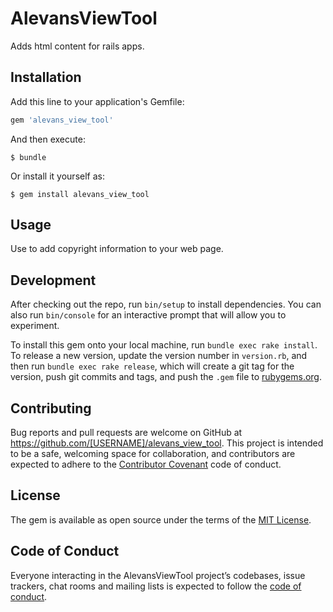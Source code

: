 # AlevansViewTool

Adds html content for rails apps.

## Installation

Add this line to your application's Gemfile:

```ruby
gem 'alevans_view_tool'
```

And then execute:

    $ bundle

Or install it yourself as:

    $ gem install alevans_view_tool

## Usage

Use to add copyright information to your web page.

## Development

After checking out the repo, run `bin/setup` to install dependencies. You can also run `bin/console` for an interactive prompt that will allow you to experiment.

To install this gem onto your local machine, run `bundle exec rake install`. To release a new version, update the version number in `version.rb`, and then run `bundle exec rake release`, which will create a git tag for the version, push git commits and tags, and push the `.gem` file to [rubygems.org](https://rubygems.org).

## Contributing

Bug reports and pull requests are welcome on GitHub at https://github.com/[USERNAME]/alevans_view_tool. This project is intended to be a safe, welcoming space for collaboration, and contributors are expected to adhere to the [Contributor Covenant](http://contributor-covenant.org) code of conduct.

## License

The gem is available as open source under the terms of the [MIT License](https://opensource.org/licenses/MIT).

## Code of Conduct

Everyone interacting in the AlevansViewTool project’s codebases, issue trackers, chat rooms and mailing lists is expected to follow the [code of conduct](https://github.com/[USERNAME]/alevans_view_tool/blob/master/CODE_OF_CONDUCT.md).
